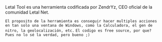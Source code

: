 Letal Tool es una herramienta codificada por ZendrYz, CEO oficial de la comunidad Letal Net.

`El proposito de la herramienta es conseguir hacer multiples acciones en tan solo una ventana de Windows, como la Calculadora, el gen de nitro, la geolocalización, etc.`
`El codigo es free source, por que? Pues no lo sé la verdad, pero bueno ;)`
